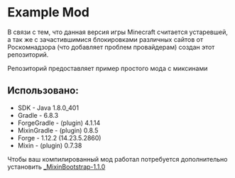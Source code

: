 # Example Mod
В связи с тем, что данная версия игры Minecraft считается устаревшей, а так же с зачастившимися блокировками различных сайтов от Роскомнадзора (что добавляет проблем провайдерам) создан этот репозиторий.

Репозиторий предоставляет пример простого мода с миксинами

## Использовано:
* SDK			- Java 1.8.0_401
* Gradle		- 6.8.3
* ForgeGradle	- (plugin) 4.1.14
* MixinGradle	- (plugin) 0.8.5
* Forge			- 1.12.2 (14.23.5.2860)
* Mixin			- (plugin) 0.7.38

Чтобы ваш компилированный мод работал потребуется дополнительно установить [_MixinBootstrap-1.1.0](https://www.curseforge.com/minecraft/mc-mods/mixinbootstrap/files/3437402)
